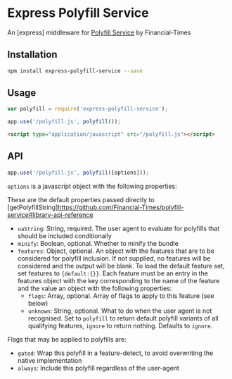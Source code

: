 # Express Polyfill Service
An [express] middleware for [Polyfill Service](https://github.com/Financial-Times/polyfill-service) by Financial-Times

## Installation

```bash
npm install express-polyfill-service --save
```

## Usage

```javascript
var polyfill = require('express-polyfill-service');

app.use('/polyfill.js', polyfill());
```

```html
<script type="application/javascript" src="/polyfill.js"></script>
```

## API

```javascript
app.use('/polyfill.js', polyfill([options]));
```

`options` is a javascript object with the following properties:

These are the default properties passed directly to [getPolyfillString]https://github.com/Financial-Times/polyfill-service#library-api-reference

* `uaString`: String, required. The user agent to evaluate for polyfills that should be included conditionally
* `minify`: Boolean, optional. Whether to minify the bundle
* `features`: Object, optional. An object with the features that are to be considered for polyfill inclusion. If not supplied, no features will be considered and the output will be blank. To load the default feature set, set features to `{default:{}}`.  Each feature must be an entry in the features object with the key corresponding to the name of the feature and the value an object with the following properties:
  * `flags`: Array, optional. Array of flags to apply to this feature (see below)
  * `unknown`: String, optional. What to do when the user agent is not recognised.  Set to `polyfill` to return default polyfill variants of all qualifying features, `ignore` to return nothing.  Defaults to `ignore`.

Flags that may be applied to polyfills are:

* `gated`: Wrap this polyfill in a feature-detect, to avoid overwriting the native implementation
* `always`: Include this polyfill regardless of the user-agent

